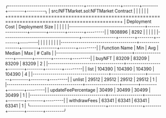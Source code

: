 ╭--------------------------------------+-----------------+--------+--------+--------+---------╮
| src/NFTMarket.sol:NFTMarket Contract |                 |        |        |        |         |
+=============================================================================================+
| Deployment Cost                      | Deployment Size |        |        |        |         |
|--------------------------------------+-----------------+--------+--------+--------+---------|
| 1808896                              | 8292            |        |        |        |         |
|--------------------------------------+-----------------+--------+--------+--------+---------|
|                                      |                 |        |        |        |         |
|--------------------------------------+-----------------+--------+--------+--------+---------|
| Function Name                        | Min             | Avg    | Median | Max    | # Calls |
|--------------------------------------+-----------------+--------+--------+--------+---------|
| buyNFT                               | 83209           | 83209  | 83209  | 83209  | 2       |
|--------------------------------------+-----------------+--------+--------+--------+---------|
| list                                 | 104390          | 104390 | 104390 | 104390 | 4       |
|--------------------------------------+-----------------+--------+--------+--------+---------|
| unlist                               | 29512           | 29512  | 29512  | 29512  | 1       |
|--------------------------------------+-----------------+--------+--------+--------+---------|
| updateFeePercentage                  | 30499           | 30499  | 30499  | 30499  | 1       |
|--------------------------------------+-----------------+--------+--------+--------+---------|
| withdrawFees                         | 63341           | 63341  | 63341  | 63341  | 1       |
╰--------------------------------------+-----------------+--------+--------+--------+---------╯


